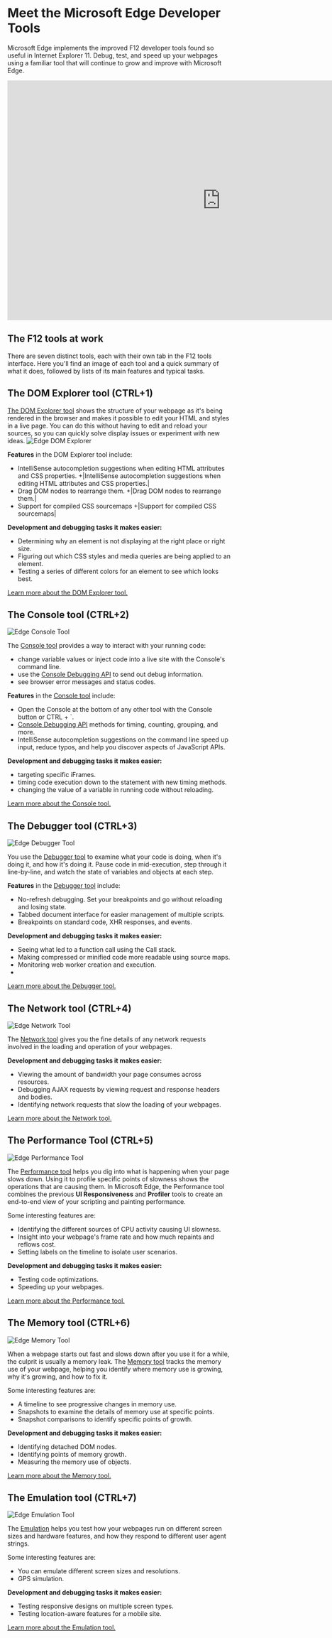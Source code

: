 # Meet the Microsoft Edge Developer Tools

Microsoft Edge implements the improved F12 developer tools found so useful in Internet Explorer 11. Debug, test, and speed up your webpages using a familiar tool that will continue to grow and improve with Microsoft Edge.

<iframe src="https://channel9.msdn.com/Blogs/One-Dev-Minute/Microsoft-Edge-F12-tools/player" width="960" height="540" allowFullScreen frameBorder="0"></iframe>

## The F12 tools at work

There are seven distinct tools, each with their own tab in the F12 tools interface. Here you'll find an image of each tool and a quick summary of what it does, followed by lists of its main features and typical tasks.

## The DOM Explorer tool (CTRL+1)

[The DOM Explorer tool](./dom-explorer/) shows the structure of your webpage as it's being rendered in the browser and makes it possible to edit your HTML and styles in a live page. You can do this without having to edit and reload your sources, so you can quickly solve display issues or experiment with new ideas.
![Edge DOM Explorer](./media/Edge_DOMExplorer.png)

**Features** in the DOM Explorer tool include:
 - IntelliSense autocompletion suggestions when editing HTML attributes and CSS properties.		+|IntelliSense autocompletion suggestions when editing HTML attributes and CSS properties.|
 - Drag DOM nodes to rearrange them.		+|Drag DOM nodes to rearrange them.|
 - Support for compiled CSS sourcemaps		+|Support for compiled CSS sourcemaps|

**Development and debugging tasks it makes easier:**		
  - Determining why an element is not displaying at the right place or right size.
 - Figuring out which CSS styles and media queries are being applied to an element.
 - Testing a series of different colors for an element to see which looks best.

[Learn more about the DOM Explorer tool.](./dom-explorer/)

## The Console tool (CTRL+2)
![Edge Console Tool](./media/Edge_Console.png)

The [Console tool](./console/) provides a way to interact with your running code:

  - change variable values or inject code into a live site with the Console's command line.
  - use the [Console Debugging API](./console/using-the-console-api/) to send out debug information.
  - see browser error messages and status codes.

**Features** in the [Console tool](./console/) include:

  - Open the Console at the bottom of any other tool with the Console button or CTRL + `.
  - [Console Debugging API](./console/using-the-console-api/) methods for timing, counting, grouping, and more.
  - IntelliSense autocompletion suggestions on the command line speed up input, reduce typos, and help you discover aspects of JavaScript APIs.

**Development and debugging tasks it makes easier:**

  - targeting specific iFrames.
  - timing code execution down to the statement with new timing methods.
  - changing the value of a variable in running code without reloading.

[Learn more about the Console tool.](./console/)

## The Debugger tool (CTRL+3)
![Edge Debugger Tool](./media/Edge_Debugger.png)

You use the [Debugger tool](./debugger/) to examine what your code is doing, when it's doing it, and how it's doing it. Pause code in mid-execution, step through it line-by-line, and watch the state of variables and objects at each step.

**Features** in the [Debugger tool](./debugger/) include:

  - No-refresh debugging. Set your breakpoints and go without reloading and losing state.
  - Tabbed document interface for easier management of multiple scripts.
  - Breakpoints on standard code, XHR responses, and events.

**Development and debugging tasks it makes easier:**

  - Seeing what led to a function call using the Call stack.
  - Making compressed or minified code more readable using source maps.
  - Monitoring web worker creation and execution.
  - 
[Learn more about the Debugger tool.](./debugger/)

## The Network tool (CTRL+4)
![Edge Network Tool](./media/Edge_Network_details.png)

The [Network tool](./network/) gives you the fine details of any network requests involved in the loading and operation of your webpages.

**Development and debugging tasks it makes easier:**
  - Viewing the amount of bandwidth your page consumes across resources.
  - Debugging AJAX requests by viewing request and response headers and bodies.
  - Identifying network requests that slow the loading of your webpages.

[Learn more about the Network tool.](./network/)

## The Performance Tool (CTRL+5)
![Edge Performance Tool](./media/Edge_Performance.png)

The [Performance tool](./performance/) helps you dig into what is happening when your page slows down. Using it to profile specific points of slowness shows the operations that are causing them. In Microsoft Edge, the Performance tool combines the previous **UI Responsiveness** and **Profiler** tools to create an end-to-end view of your scripting and painting performance.

Some interesting features are:

  - Identifying the different sources of CPU activity causing UI slowness.
  - Insight into your webpage's frame rate and how much repaints and reflows cost.
  - Setting labels on the timeline to isolate user scenarios.

**Development and debugging tasks it makes easier:**

  - Testing code optimizations.
  - Speeding up your webpages.

[Learn more about the Performance tool.](./performance/) 

## The Memory tool (CTRL+6)
![Edge Memory Tool](./media/Edge_Memory.png)

When a webpage starts out fast and slows down after you use it for a while, the culprit is usually a memory leak. The [Memory tool](./memory/) tracks the memory use of your webpage, helping you identify where memory use is growing, why it's growing, and how to fix it.

Some interesting features are:

  - A timeline to see progressive changes in memory use.
  - Snapshots to examine the details of memory use at specific points.
  - Snapshot comparisons to identify specific points of growth.

**Development and debugging tasks it makes easier:**

  - Identifying detached DOM nodes.
  - Identifying points of memory growth.
  - Measuring the memory use of objects.

[Learn more about the Memory tool.](./memory/)

## The Emulation tool (CTRL+7)
![Edge Emulation Tool](./media/Edge_Emulation.png)

The [Emulation](./emulation/) helps you test how your webpages run on different screen sizes and hardware features, and how they respond to different user agent strings.

Some interesting features are:

  - You can emulate different screen sizes and resolutions.
  - GPS simulation.

**Development and debugging tasks it makes easier:**

  - Testing responsive designs on multiple screen types.
  - Testing location-aware features for a mobile site.

[Learn more about the Emulation tool.](./emulation/)
